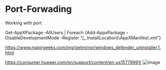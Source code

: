 # Port-Forwading
Working with port

Get-AppXPackage -AllUsers | Foreach {Add-AppxPackage -DisableDevelopmentMode -Register “$($_.InstallLocation)\AppXManifest.xml”}

https://www.majorgeeks.com/mg/getmirror/windows_defender_uninstaller,1.html

https://consumer.huawei.com/en/support/content/en-us15779991/
![image](https://user-images.githubusercontent.com/82677043/154798582-1ed1c855-b518-4178-a20b-db18631fc856.png)
